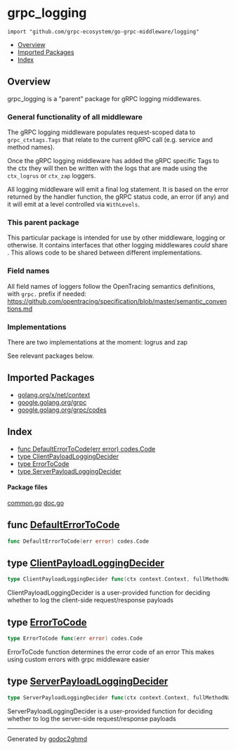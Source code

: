 # grpc_logging
`import "github.com/grpc-ecosystem/go-grpc-middleware/logging"`

* [Overview](#pkg-overview)
* [Imported Packages](#pkg-imports)
* [Index](#pkg-index)

## <a name="pkg-overview">Overview</a>
grpc_logging is a "parent" package for gRPC logging middlewares.

### General functionality of all middleware
The gRPC logging middleware populates request-scoped data to `grpc_ctxtags.Tags` that relate to the current gRPC call
(e.g. service and method names).

Once the gRPC logging middleware has added the gRPC specific Tags to the ctx they will then be written with the logs
that are made using the `ctx_logrus` or `ctx_zap` loggers.

All logging middleware will emit a final log statement. It is based on the error returned by the handler function,
the gRPC status code, an error (if any) and it will emit at a level controlled via `WithLevels`.

### This parent package
This particular package is intended for use by other middleware, logging or otherwise. It contains interfaces that other
logging middlewares *could* share . This allows code to be shared between different implementations.

### Field names
All field names of loggers follow the OpenTracing semantics definitions, with `grpc.` prefix if needed:
<a href="https://github.com/opentracing/specification/blob/master/semantic_conventions.md">https://github.com/opentracing/specification/blob/master/semantic_conventions.md</a>

### Implementations
There are two implementations at the moment: logrus and zap

See relevant packages below.

## <a name="pkg-imports">Imported Packages</a>

- [golang.org/x/net/context](https://godoc.org/golang.org/x/net/context)
- [google.golang.org/grpc](https://godoc.org/google.golang.org/grpc)
- [google.golang.org/grpc/codes](https://godoc.org/google.golang.org/grpc/codes)

## <a name="pkg-index">Index</a>
* [func DefaultErrorToCode(err error) codes.Code](#DefaultErrorToCode)
* [type ClientPayloadLoggingDecider](#ClientPayloadLoggingDecider)
* [type ErrorToCode](#ErrorToCode)
* [type ServerPayloadLoggingDecider](#ServerPayloadLoggingDecider)

#### <a name="pkg-files">Package files</a>
[common.go](./common.go) [doc.go](./doc.go) 

## <a name="DefaultErrorToCode">func</a> [DefaultErrorToCode](./common.go#L16)
``` go
func DefaultErrorToCode(err error) codes.Code
```

## <a name="ClientPayloadLoggingDecider">type</a> [ClientPayloadLoggingDecider](./common.go#L26)
``` go
type ClientPayloadLoggingDecider func(ctx context.Context, fullMethodName string) bool
```
ClientPayloadLoggingDecider is a user-provided function for deciding whether to log the client-side
request/response payloads

## <a name="ErrorToCode">type</a> [ErrorToCode](./common.go#L14)
``` go
type ErrorToCode func(err error) codes.Code
```
ErrorToCode function determines the error code of an error
This makes using custom errors with grpc middleware easier

## <a name="ServerPayloadLoggingDecider">type</a> [ServerPayloadLoggingDecider](./common.go#L22)
``` go
type ServerPayloadLoggingDecider func(ctx context.Context, fullMethodName string, servingObject interface{}) bool
```
ServerPayloadLoggingDecider is a user-provided function for deciding whether to log the server-side
request/response payloads

- - -
Generated by [godoc2ghmd](https://github.com/GandalfUK/godoc2ghmd)